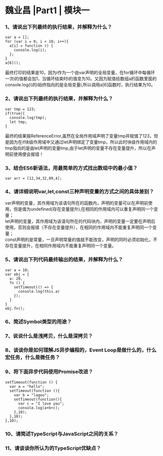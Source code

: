# 魏业昌 |Part1 | 模块一
### 1、请说出下列最终的执行结果，并解释为什么？
```
var a = [];
for (var i = 0; i < 10; i++){
  a[i] = function () {
    console.log(i);
  };
}
a[6]();
```
最终打印的结果是10，因为i作为一个由var声明的全局变量，在for循环中每循环一次i的值都会加1，当循环结束时i的值变为10。又因为赋值给数组a的函数里面的console.log(i)的i始终指向的是全局变量i,所以调用a[6]函数时，执行结果为10。

### 2、请说出下列最终的执行结果，并解释为什么？
```
var tmp = 123;
if(true){
  console.log(tmp);
  let tmp;
}
```
最终的结果报ReferenceError,虽然在全局作用域声明了变量tmp并赋值了123，但是因为在if块级作用域中又通过let声明绑定了变量tmp，所以此时块级作用域内的tmp指向的是由let声明的变量tmp,由于let声明的变量不存在变量提升，所以在声明前使用便会报错！


### 3、结合ES6新语法，用最简单的方式找出数组中的最小值？
```
var arr = [12,34,32,89,4];
```

### 4、请详细说明var,let,const三种声明变量的方式之间的具体差别？
var声明的变量，其作用域为该语句所在的函数内，声明的变量可以在声明前使用，但是值为undefined(存在变量提升),在相同的作用域内可以重复声明同一个变量；  
let声明的变量，其作用域为该语句所在的代码块内，声明的变量一定要在声明后使用，否则会报错（不存在变量提升），在相同的作用域内不能重复声明同一个变量；  
const声明的是常量，一旦声明常量的值就不能改变，声明的同时必须初始化，不存在变量提升，在相同作用域内不能重复声明同一个变量。

### 5、请说出下列代码最终输出的结果，并解释为什么？
```
var a = 10;
var obj = {
  a: 20,
  fn () {
    setTimeout(() => {
      console.log(this.a)
    });
  }
}
obj.fn();
```

### 6、简述Symbol类型的用途？

### 7、说说什么是浅拷贝，什么是深拷贝？

### 8、谈谈你是如何理解JS异步编程的，Event Loop是做什么的，什么宏任务，什么是微任务？

### 9、将下面异步代码使用Promise改进？
```
setTimeout(function () {
  var a = "hello";
  setTimeout(function (){
    var b = "lagou";
    setTimeout(function(){
      var c = "I love you";
      console.log(a+b+c);
    },10);
  },10);
},10);
```


### 10、请简述TypeScript与JavaScript之间的关系？

### 11、请谈谈你所认为的TypeScript优缺点？
